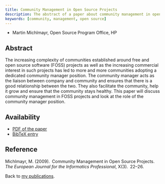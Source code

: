```yaml
---
title: Community Management in Open Source Projects
description: The abstract of a paper about community management in open source projects
keywords: [community, management, open source]
---
```


<ul class = "author">
<li><span class = "author">Martin Michlmayr,</span>
    <span class = "affiliation">Open Source Program Office, HP</span></li>
</ul>

<h2>Abstract</h2>

The increasing complexity of communities established around free and open
source software (FOSS) projects as well as the increasing commercial
interest in such projects has led to more and more communities adopting a
dedicated community manager position.  The community manager acts as the
liaison between company and community and ensures that there is a good
relationship between the two.  They also facilitate the community, help it
grow and ensure that the community stays healthy.  This paper will discuss
community management in FOSS projects and look at the role of the community
manager position.

<h2>Availability</h2>

<ul>

<li><a href = "../michlmayr-community_management.pdf">PDF of the paper</a></li>

<li><a href = "../michlmayr-community_management.bib">BibTeX entry</a></li>

</ul>

<h2>Reference</h2>

Michlmayr, M. (2009).&ensp;Community Management in Open Source
Projects.&ensp;<i>The European Journal for the Informatics
Professional</i>, X(3).&ensp;22&ndash;26.

Back to <a href = "..">my publications</a>.


